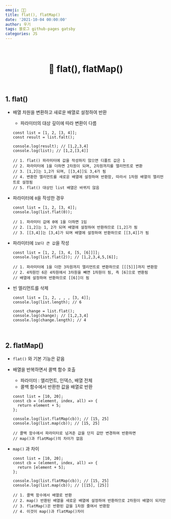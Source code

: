 ```yaml
---
emoji: 👨‍💻
title: flat(), flatMap()
date: '2021-10-04 00:00:00'
author: 우기
tags: 블로그 github-pages gatsby
categories: JS
---
```


<br>

<h1 align="center">
  👋  flat(), flatMap()
</h1>

<br>

## 1. flat()

- 배열 차원을 변환하고 새로운 배열로 설정하여 반환

  - 파라미터의 대상 깊이에 따라 변환이 다름

  ```tsx
  const list = [1, 2, [3, 4]];
  const result = list.falt();

  console.log(result); // [1,2,3,4]
  console.log(list); // [1,2,[3,4]]

  // 1. flat() 파라미터에 값을 작성하지 않으면 디폴트 값은 1
  // 2. 파라미터에 1을 더하면 2차원이 되며, 2차원까지를 엘리먼트로 변환
  // 3. [1,2]는 1,2가 되며, [[3,4]]도 3,4가 됨
  // 4. 변환한 엘리먼트를 새로운 배열에 설정하여 반환함, 따라서 1차원 배열의 엘리먼트로 설정됨
  // 5. flat() 대상인 list 배열은 바뀌지 않음
  ```

- 파라미터에 `0`을 작성한 경우

  ```tsx
  const list = [1, 2, [3, 4]];
  console.log(list.flat(0));

  // 1. 파라미터 값에 0에 1을 더하면 1임
  // 2. [1,2]는 1, 2가 되며 배열에 설정하여 반환하므로 [1,2]가 됨
  // 3. [[3,4]]는 [3,4]가 되며 배열에 설정하여 반환하므로 [[3,4]]가 됨
  ```

- 파라미터에 `1보다 큰 값`을 작성

  ```tsx
  const list = [1, 2, [3, 4, [5, [6]]]];
  console.log(list.flat(2)); // [1,2,3,4,5,[6]];

  // 1. 파라미터에 1을 더한 3차원까지 엘리먼트로 변환하므로 [[[5]]]까지 변환함
  // 2. 4차원인 6은 4차원에서 3차원을 빼면 1차원이 됨, 즉 [6]으로 변환됨
  // 배열에 설정하여 반환하므로 [[6]]이 됨
  ```

- 빈 엘리먼트를 삭제

  ```tsx
  const list = [1, 2, , , , [3, 4]];
  console.log(list.length); // 6

  const change = list.flat();
  console.log(change); // [1,2,3,4]
  console.log(change.length); // 4
  ```

<br>

## 2. flatMap()

- `flat()` 와 기본 기능은 같음
- 배열을 반복하면서 콜백 함수 호출

  - 파라미터 : 엘리먼트, 인덱스, 배열 전체
  - 콜백 함수에서 반환한 값을 배열로 반환

  ```tsx
  const list = [10, 20];
  const cb = (element, index, all) => {
    return element + 5;
  };

  console.log(list.flatMap(cb)); // [15, 25]
  console.log(list.map(cb)); // [15, 25]

  // 콜백 함수에서 파라미터로 넘겨준 값을 단지 값만 변경하여 반환하면
  // map()과 flatMap()의 차이가 없음
  ```

- `map()` 과 차이

  ```tsx
  const list = [10, 20];
  const cb = (element, index, all) => {
    return [element + 5];
  };

  console.log(list.flatMap(cb)); // [15, 25]
  console.log(list.map(cb)); // [[15], [25]]

  // 1. 콜백 함수에서 배열로 반환
  // 2. map() 반환된 배열을 새로운 배열에 설정하여 반환하므로 2차원이 배열이 되지만
  // 3. flatMap()은 반환된 값을 1차원 줄여서 반환함
  // 4. 이것이 map()과 flatMap()차이
  ```

```toc

```
